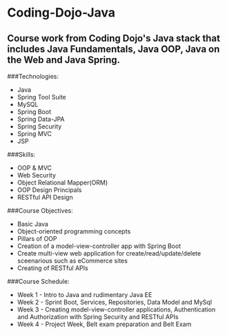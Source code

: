 # Coding-Dojo-Java
## Course work from Coding Dojo's Java stack that includes Java Fundamentals, Java OOP, Java on the Web and Java Spring.

###Technologies:
* Java
* Spring Tool Suite
* MySQL
* Spring Boot
* Spring Data-JPA
* Spring Security
* Spring MVC
* JSP

###Skills:
* OOP & MVC
* Web Security
* Object Relational Mapper(ORM)
* OOP Design Principals
* RESTful API Design

###Course Objectives:
* Basic Java
* Object-oriented programming concepts
* Pillars of OOP
* Creation of a model-view-controller app with Spring Boot
* Create multi-view web application for create/read/update/delete sceenarious such as eCommerce sites
* Creating of RESTful APIs

###Course Schedule:
* Week 1 - Intro to Java and rudimentary Java EE
* Week 2 - Sprint Boot, Services, Repositories, Data Model and MySql
* Week 3 - Creating model-view-controller applications, Authentication and Authorization with Spring Security and RESTful APIs
* Week 4 - Project Week, Belt exam preparation and Belt Exam
